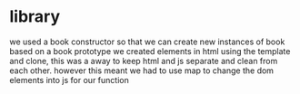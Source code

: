 # library

we used a book constructor so that we can create new instances of book based on a book prototype
we created elements in html using the template and clone, this was a away to keep html and js separate and clean from each other.
however this meant we had to use map to change the dom elements into js for our function
